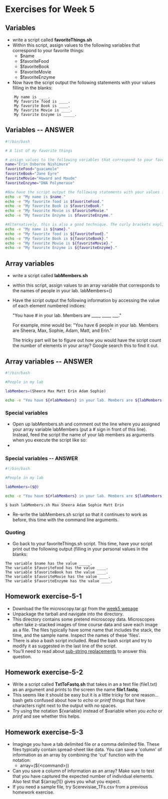 # Exercises for Week 5


## Variables

+ write a script called **favoriteThings.sh**
+ Within this script, assign values to the following variables that correspond to your favorite things:
    + $name
    + $favoriteFood
    + $favoriteBook
    + $favoriteMovie
    + $favoriteEnzyme
+ Now have the script output the following statements with your values filling in the blanks:


```
    My name is ____.
    My favorite food is ____.
    My favorite Book is ____.
    My favorite Movie is ____.
    My favorite Enzyme is _____.
```


## Variables -- ANSWER

```bash
#!/bin/bash

# A list of my favorite things

# assign values to the following variables that correspond to your favorite things
name="Erin Osborne Nishimura"
favoriteFood="guacamole"
favoriteBook="Jane Eyre"
favoriteMovie="Howard and Maude"
favoriteEnzyme="DNA Polymerase"

#Now have the script output the following statements with your values filling in the blanks:
echo -e "My name is $name."
echo -e "My favorite food is $favoriteFood."
echo -e "My favorite Book is $favoriteBook."
echo -e "My favorite Movie is $favoriteMovie."
echo -e "My favorite Enzyme is $favoriteEnzyme."

#Alternatively, this is also a good technique. The curly brackets explicitly put your variable names in parentheses and avoid confusion with any of the surrounding text.
echo -e "My name is ${name}."
echo -e "My favorite food is ${favoriteFood}."
echo -e "My favorite Book is ${favoriteBook}."
echo -e "My favorite Movie is ${favoriteMovie}."
echo -e "My favorite Enzyme is ${favoriteEnzyme}."
```

## Array variables
+ write a script called **labMembers.sh**
+ within this script, assign values to an array variable that corresponds to the names of people in your lab. 
  labMembers=()
+ Have the script output the following information by accessing the value of each element numbered indices:

  "You have # in your lab. Members are ____, ____, ___."
  
  For example, mine would be: "You have 6 people in your lab. Members are Sheera, Max, Sophie, Adam, Matt, and Erin."
  
  The tricky part will be to figure out how you would have the script count the number of elements in your array? Google search this to find it out.
  
## Array variables -- ANSWER

```bash
#!/bin/bash

#People in my lab

labMembers=(Sheera Max Matt Erin Adam Sophie)

echo -e "You have ${#labMembers} in your lab. Members are ${labMembers[@]}."
```

### Special variables

+ Open up labMembers.sh and comment out the line where you assigned your array variable labMembers (put a # sign in front of this line). Instead, feed the script the name of your lab members as arguments when you execute the script like so:
+ 
### Special variables -- ANSWER

```bash
#!/bin/bash

#People in my lab

labMembers=($@)

echo -e "You have ${#labMembers} in your lab. Members are ${labMembers[@]}."
```

```
$ bash labMembers.sh Max Sheera Adam Sophie Matt Erin
```
+ Re-write the labMembers.sh script so that it continues to work as before, this time with the command line arguments.

### Quoting

+ Go back to your favoriteThings.sh script. This time, have your script print out the following output (filling in your personal values in the blanks:

```
The variable $name has the value _____.
The variable $favoriteFood has the value ____.
The variable $favoriteBook has the value ____.
The variable $favoriteMovie has the value ____.
The variable $favoriteEnzyme has the value ____.
```

## Homework exercise-5-1

+ Download the file microscopy.tar.gz from the [week5 wepage](http://onish.web.unc.edu/week5)
+ Unpackage the tarball and navigate into the directory.
+ This directory contains some pretend microscopy data. Microscopes often take z-stacked images of time course data and save each image as a file. The files typically have some name that includes the stack, the time, and the sample name. Inspect the names of these 'files'.
+ There is also a bash script included. Read the bash script and try to modify it as suggested in the last line of the script.
+ You'll need to read about [sub-string replacements](https://github.com/erinosb/bash_notes/blob/master/01_intro_bash_variables.md#substring-replacement) to answer this question.

## Homework exercise-5-2
+ Write a script called **TxtToFastq.sh** that takes in an a text file (file1.txt) as an argument and prints to the screen the name **file1.fastq**.
+ This seems like it should be easy but it is a little tricky for one reason... bash gets confused about how to *echo* or *printf* things that have characters right next to the output with no spaces.
+ Try using the notation ${variable} instead of $variable when you *echo* or *prinf* and see whether this helps.

## Homework exercise-5-3
+ Imaginge you have a tab delimited file or a comma delimited file. These files typically contain spread-sheet like data. You can save a 'column' of information as an array by combining the 'cut' function with the notation:
    + array=($(\<command\>))
+ Can you save a column of information as an array? Make sure to test that you have captured the expected number of individual elements. Also test that ${array[1]} gives you what you expect. 
+ If you need a sample file, try Scerevisiae_TFs.csv from a previous homework exercise.



  



